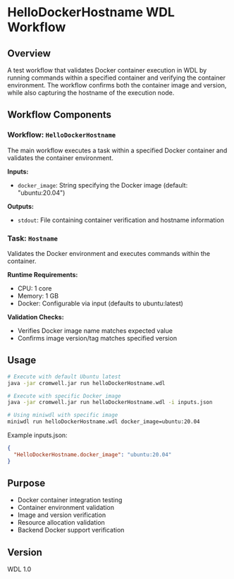 # HelloDockerHostname WDL Workflow

## Overview
A test workflow that validates Docker container execution in WDL by running commands within a specified container and verifying the container environment. The workflow confirms both the container image and version, while also capturing the hostname of the execution node.

## Workflow Components

### Workflow: `HelloDockerHostname`
The main workflow executes a task within a specified Docker container and validates the container environment.

**Inputs:**
- `docker_image`: String specifying the Docker image (default: "ubuntu:20.04")

**Outputs:**
- `stdout`: File containing container verification and hostname information

### Task: `Hostname`
Validates the Docker environment and executes commands within the container.

**Runtime Requirements:**
- CPU: 1 core
- Memory: 1 GB
- Docker: Configurable via input (defaults to ubuntu:latest)

**Validation Checks:**
- Verifies Docker image name matches expected value
- Confirms image version/tag matches specified version

## Usage
```bash
# Execute with default Ubuntu latest
java -jar cromwell.jar run helloDockerHostname.wdl

# Execute with specific Docker image
java -jar cromwell.jar run helloDockerHostname.wdl -i inputs.json

# Using miniwdl with specific image
miniwdl run helloDockerHostname.wdl docker_image=ubuntu:20.04
```

Example inputs.json:
```json
{
  "HelloDockerHostname.docker_image": "ubuntu:20.04"
}
```

## Purpose
- Docker container integration testing
- Container environment validation
- Image and version verification
- Resource allocation validation
- Backend Docker support verification

## Version
WDL 1.0
